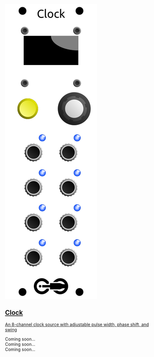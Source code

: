 
<div class="fm-container">
  <a href="../modules/Clock" class="fm-module-link">
    <div class="fm-module-box">
      <img src="../modules/Clock/docs/images/clock_faceplate_display.svg" />
      <div>
        <h2>Clock</h2>
        <p>An 8-channel clock source with adjustable pulse width, phase shift, and swing</p>
      </div>
    </div>
  </a>
  <div class="fm-module-box">
  Coming soon...
  </div>
  <div class="fm-module-box">
  Coming soon...
  </div>
  <div class="fm-module-box">
  Coming soon...
  </div>
</div>